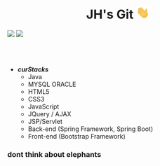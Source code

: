 


<div align="center">
  <h1>JH's Git <img src="https://github.com/ABSphreak/ABSphreak/blob/master/gifs/Hi.gif" width="30px"></h1>

</div>
 <a href=https://mail.google.com/mail/u/0/?ogbl#inbox/ target="_blank"><img src="https://img.shields.io/badge/Gmail-EA4335? style=plastic&logo=Gmail&logoColor=white"/></a>  
 <a href=https://www.instagram.com/jonghyun2023/ target="_blank"><img src="https://img.shields.io/badge/Instagram-E4405F? style=plastic&logo=Instagram&logoColor=white"/></a>
 
   
 <br><br>
 
- ***curStacks***
  - Java
  - MYSQL ORACLE
  - HTML5
  - CSS3
  - JavaScript
  - JQuery / AJAX
  - JSP/Servlet
  - Back-end (Spring Framework, Spring Boot)
  - Front-end (Bootstrap Framework)


<h3>dont think about elephants</h3>

